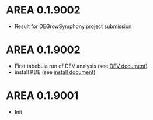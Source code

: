 # AREA 0.1.9002
* Result for DEGrowSymphony project submission

# AREA 0.1.9002
* First tabebuia run of DEV analysis (see [DEV document](~/Documents/conditions-specific.Rmd))
* install KDE (see [install document](~/Documents/install.Rmd))

# AREA 0.1.9001 
* Init